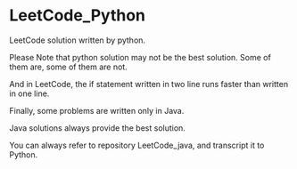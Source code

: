 # LeetCode_Python
 
LeetCode solution written by python.

Please Note that python solution may not be the best solution. Some of them are, some of them are not.

And in LeetCode, the if statement written in two line runs faster than written in one line.

Finally, some problems are written only in Java.

Java solutions always provide the best solution.

You can always refer to repository LeetCode_java, and transcript it to Python.
